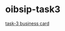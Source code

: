 # oibsip-task3
[task-3 business card](https://www.canva.com/design/DAFzJEXsXnQ/5SHv_lKW4c88Xj2e_fbOEQ/edit?utm_content=DAFzJEXsXnQ&utm_campaign=designshare&utm_medium=link2&utm_source=sharebutton)
